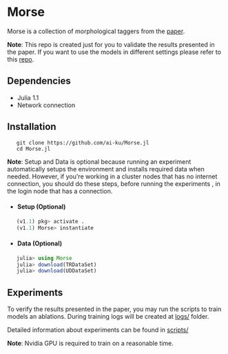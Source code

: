 # Morse

Morse is a collection of morphological taggers from the [paper](https://arxiv.org/abs/1805.07946v1).

**Note**: This repo is created just for you to validate the results presented in the paper. If you want to use the models in different settings please refer to this [repo](https://github.com/ekinakyurek/Morse.jl).

## Dependencies
  - Julia 1.1
  - Network connection

## Installation

```SHELL
   git clone https://github.com/ai-ku/Morse.jl
   cd Morse.jl
```
**Note**: Setup and Data is optional because running an experiment automatically setups the environment and installs required data when needed. However, if you're working in a cluster nodes that has no internet connection, you should do these steps, before running the experiments , in the login node that has a connection.

* #### Setup (Optional)
```JULIA
   (v1.1) pkg> activate .
   (v1.1) Morse> instantiate
```

* #### Data (Optional)
```JULIA
   julia> using Morse
   julia> download(TRDataSet)
   julia> download(UDDataSet)
```

## Experiments

To verify the results presented in the paper, you may run the scripts to train models an ablations. During training logs will be created at [logs/](logs/) folder.

Detailed information about experiments can be found in [scripts/](scripts/README.md)

**Note**: Nvidia GPU is required to train on a reasonable time.